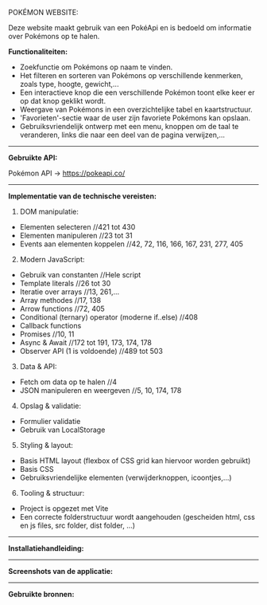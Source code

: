 POKÉMON WEBSITE:

Deze website maakt gebruik van een PokéApi en is bedoeld om informatie over Pokémons op te halen.

**Functionaliteiten:**
- Zoekfunctie om Pokémons op naam te vinden.
- Het filteren en sorteren van Pokémons op verschillende kenmerken, zoals type, hoogte, gewicht,...
- Een interactieve knop die een verschillende Pokémon toont elke keer er op dat knop geklikt wordt.
- Weergave van Pokémons in een overzichtelijke tabel en kaartstructuur.
- 'Favorieten'-sectie waar de user zijn favoriete Pokémons kan opslaan.
- Gebruiksvriendelijk ontwerp met een menu, knoppen om de taal te veranderen, links die naar een deel van de pagina verwijzen,...
****

**Gebruikte API:**

Pokémon API -> https://pokeapi.co/
****

**Implementatie van de technische vereisten:**

1. DOM manipulatie:  
  - Elementen selecteren //421 tot 430
  - Elementen manipuleren //23 tot 31
  - Events aan elementen koppelen //42, 72, 116, 166, 167, 231, 277, 405

2. Modern JavaScript:  
  - Gebruik van constanten //Hele script
  - Template literals //26 tot 30
  - Iteratie over arrays //13, 261,...
  - Array methodes //17, 138
  - Arrow functions //72, 405
  - Conditional (ternary) operator (moderne if..else) //408
  - Callback functions
  - Promises //10, 11
  - Async & Await //172 tot 191, 173, 174, 178
  - Observer API (1 is voldoende) //489 tot 503

3. Data & API:  
  - Fetch om data op te halen //4
  - JSON manipuleren en weergeven //5, 10, 174, 178

4. Opslag & validatie:  
  - Formulier validatie
  - Gebruik van LocalStorage 

5. Styling & layout:  
  - Basis HTML layout (flexbox of CSS grid kan hiervoor worden gebruikt)
  - Basis CSS
  - Gebruiksvriendelijke elementen (verwijderknoppen, icoontjes,...)

6. Tooling & structuur: 
  - Project is opgezet met Vite 
  - Een correcte folderstructuur wordt aangehouden (gescheiden html, css en js files, src folder, dist folder, ...)
****

**Installatiehandleiding:**
****

**Screenshots van de applicatie:**
****

**Gebruikte bronnen:**
